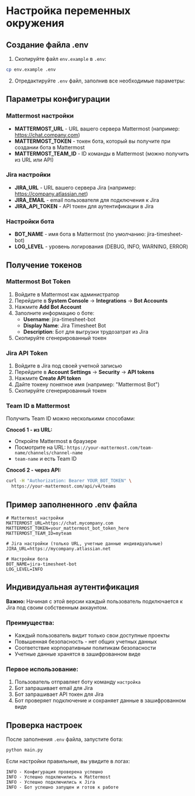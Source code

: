 # Настройка переменных окружения

## Создание файла .env

1. Скопируйте файл `env.example` в `.env`:
```bash
cp env.example .env
```

2. Отредактируйте `.env` файл, заполнив все необходимые параметры:

## Параметры конфигурации

### Mattermost настройки

- **MATTERMOST_URL** - URL вашего сервера Mattermost (например: https://chat.company.com)
- **MATTERMOST_TOKEN** - токен бота, который вы получите при создании бота в Mattermost
- **MATTERMOST_TEAM_ID** - ID команды в Mattermost (можно получить из URL или API)

### Jira настройки

- **JIRA_URL** - URL вашего сервера Jira (например: https://company.atlassian.net)
- **JIRA_EMAIL** - email пользователя для подключения к Jira
- **JIRA_API_TOKEN** - API токен для аутентификации в Jira

### Настройки бота

- **BOT_NAME** - имя бота в Mattermost (по умолчанию: jira-timesheet-bot)
- **LOG_LEVEL** - уровень логирования (DEBUG, INFO, WARNING, ERROR)

## Получение токенов

### Mattermost Bot Token

1. Войдите в Mattermost как администратор
2. Перейдите в **System Console** → **Integrations** → **Bot Accounts**
3. Нажмите **Add Bot Account**
4. Заполните информацию о боте:
   - **Username**: jira-timesheet-bot
   - **Display Name**: Jira Timesheet Bot
   - **Description**: Бот для выгрузки трудозатрат из Jira
5. Скопируйте сгенерированный токен

### Jira API Token

1. Войдите в Jira под своей учетной записью
2. Перейдите в **Account Settings** → **Security** → **API tokens**
3. Нажмите **Create API token**
4. Дайте токену понятное имя (например: "Mattermost Bot")
5. Скопируйте сгенерированный токен

### Team ID в Mattermost

Получить Team ID можно несколькими способами:

**Способ 1 - из URL:**
- Откройте Mattermost в браузере
- Посмотрите на URL: `https://your-mattermost.com/team-name/channels/channel-name`
- `team-name` и есть Team ID

**Способ 2 - через API:**
```bash
curl -H "Authorization: Bearer YOUR_BOT_TOKEN" \
  https://your-mattermost.com/api/v4/teams
```

## Пример заполненного .env файла

```env
# Mattermost настройки
MATTERMOST_URL=https://chat.mycompany.com
MATTERMOST_TOKEN=your_mattermost_bot_token_here
MATTERMOST_TEAM_ID=myteam

# Jira настройки (только URL, учетные данные индивидуальные)
JIRA_URL=https://mycompany.atlassian.net

# Настройки бота
BOT_NAME=jira-timesheet-bot
LOG_LEVEL=INFO
```

## Индивидуальная аутентификация

**Важно:** Начиная с этой версии каждый пользователь подключается к Jira под своим собственным аккаунтом.

### Преимущества:
- Каждый пользователь видит только свои доступные проекты
- Повышенная безопасность - нет общих учетных данных
- Соответствие корпоративным политикам безопасности
- Учетные данные хранятся в зашифрованном виде

### Первое использование:
1. Пользователь отправляет боту команду `настройка`
2. Бот запрашивает email для Jira
3. Бот запрашивает API токен для Jira
4. Бот проверяет подключение и сохраняет данные в зашифрованном виде

## Проверка настроек

После заполнения `.env` файла, запустите бота:

```bash
python main.py
```

Если настройки правильные, вы увидите в логах:
```
INFO - Конфигурация проверена успешно
INFO - Успешно подключились к Mattermost
INFO - Успешно подключились к Jira
INFO - Бот успешно запущен и готов к работе
``` 